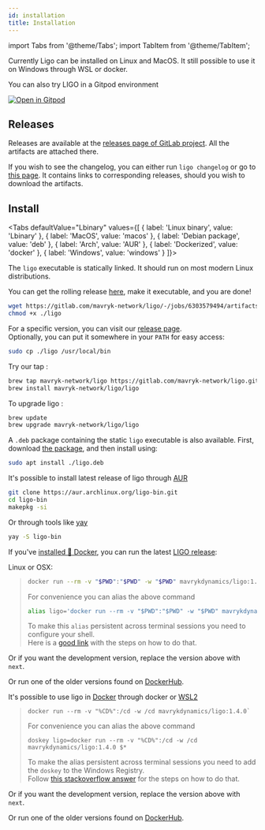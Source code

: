 ```yaml
---
id: installation
title: Installation
---
```


import Tabs from '@theme/Tabs';
import TabItem from '@theme/TabItem';

Currently Ligo can be installed on Linux and MacOS. It still possible to use it on Windows through WSL or docker.

You can also try LIGO in a Gitpod environment

[![Open in Gitpod](https://gitpod.io/button/open-in-gitpod.svg)](https://gitpod.io/#https://gitlab.com/ligolang/template-ligo)

## Releases

Releases are available at the [releases page of GitLab project](https://gitlab.com/mavryk-network/ligo/-/releases). All the artifacts are attached there.

If you wish to see the changelog, you can either run `ligo changelog` or go to [this page](https://ligo.mavryk.org/docs/next/intro/changelog). It contains links to corresponding releases, should you wish to download the artifacts.

## Install
<Tabs
  defaultValue="Lbinary"
  values={[
    { label: 'Linux binary', value: 'Lbinary' },
    { label: 'MacOS', value: 'macos' },
    { label: 'Debian package', value: 'deb' },
    { label: 'Arch', value: 'AUR' },
    { label: 'Dockerized', value: 'docker' },
    { label: 'Windows', value: 'windows' }
  ]}>
<TabItem value="Lbinary">

The `ligo` executable is statically linked. It should run on most modern Linux distributions.

You can get the rolling release [here](https://gitlab.com/mavryk-network/ligo/-/jobs/6303579494/artifacts/raw/ligo), make it executable, and you are done!

```zsh
wget https://gitlab.com/mavryk-network/ligo/-/jobs/6303579494/artifacts/raw/ligo
chmod +x ./ligo
```

For a specific version, you can visit our [release page](https://gitlab.com/mavryk-network/ligo/-/releases/).  
Optionally, you can put it somewhere in your `PATH` for easy access:

```zsh
sudo cp ./ligo /usr/local/bin
```
</TabItem>
<TabItem value="macos">

Try our tap :

```bash
brew tap mavryk-network/ligo https://gitlab.com/mavryk-network/ligo.git
brew install mavryk-network/ligo/ligo
```

To upgrade ligo :

```bash
brew update
brew upgrade mavryk-network/ligo/ligo
```

</TabItem>
<TabItem value="deb">

A `.deb` package containing the static `ligo` executable is also available.
First, download [the package](https://gitlab.com/mavryk-network/ligo/-/jobs/6303579494/artifacts/raw/ligo.deb), and then install using: 

```zsh
sudo apt install ./ligo.deb
```
</TabItem>
<TabItem value="AUR">

It's possible to install latest release of ligo through [AUR](https://aur.archlinux.org/packages/ligo-bin)

```zsh
git clone https://aur.archlinux.org/ligo-bin.git
cd ligo-bin
makepkg -si
```

Or through tools like [yay](https://github.com/Jguer/yay)

```zsh
yay -S ligo-bin
```

</TabItem>
<TabItem value="docker">

If you've [installed 🐳 Docker](https://docs.docker.com/install/), you can run the latest [LIGO release](./changelog.md):

Linux or OSX:
> ```sh
> docker run --rm -v "$PWD":"$PWD" -w "$PWD" mavrykdynamics/ligo:1.4.0
> ```
> For convenience you can alias the above command
> ```sh
> alias ligo='docker run --rm -v "$PWD":"$PWD" -w "$PWD" mavrykdynamics/ligo:1.4.0'
> ```
> To make this `alias` persistent across terminal sessions you need to configure your shell.     
> Here is a [good link](https://www.tecmint.com/create-alias-in-linux/) with the steps on how to do that.

Or if you want the development version, replace the version above with `next`.

Or run one of the older versions found on [DockerHub](https://hub.docker.com/r/mavryk-network/ligo/tags).

</TabItem>
<TabItem value="windows">

It's possible to use ligo in [Docker](https://docs.docker.com/install/) through docker or [WSL2](https://learn.microsoft.com/en-us/windows/wsl/install)

> ```dos
> docker run --rm -v "%CD%":/cd -w /cd mavrykdynamics/ligo:1.4.0`
> ```
> For convenience you can alias the above command
> ```dos
> doskey ligo=docker run --rm -v "%CD%":/cd -w /cd mavrykdynamics/ligo:1.4.0 $*
> ```
> To make the alias persistent across terminal sessions you need to add the `doskey` to the Windows Registry.  
> Follow [this stackoverflow answer](https://stackoverflow.com/a/21040825) for the steps on how to do that.

Or if you want the development version, replace the version above with `next`.

Or run one of the older versions found on [DockerHub](https://hub.docker.com/r/mavryk-network/ligo/tags).

</TabItem>
</Tabs>

<!-- updated use of entry -->
